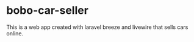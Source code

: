# bobo-car-seller
This is a web app created with laravel breeze and livewire that sells cars online.

